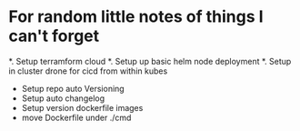 # For random little notes of things I can't forget

*. Setup terramform cloud 
*. Setup up basic helm node deployment
*. Setup in cluster drone for cicd from within kubes
* Setup repo auto Versioning
* Setup auto changelog 
* Setup version dockerfile images
* move Dockerfile under ./cmd